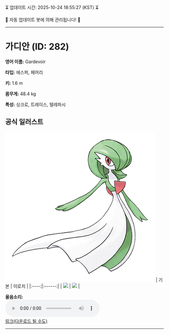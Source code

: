 
⏳ 업데이트 시간: 2025-10-24 18:55:27 (KST) ⏳

🤖 자동 업데이트 봇에 의해 관리됩니다! 🤖

---

# 가디안 (ID: 282)
**영어 이름:** Gardevoir

**타입:** 에스퍼, 페어리

**키:** 1.6 m

**몸무게:** 48.4 kg

**특성:** 싱크로, 트레이스, 텔레파시

## 공식 일러스트
![](https://raw.githubusercontent.com/PokeAPI/sprites/master/sprites/pokemon/other/official-artwork/282.png)
| 기본 | 이로치 |
|:----:|:------:|
| <img src="http://play.pokemonshowdown.com/sprites/ani/gardevoir.gif" width="200"> | <img src="http://play.pokemonshowdown.com/sprites/ani-shiny/gardevoir.gif" width="200"> |

**울음소리:**<br><audio controls src="https://raw.githubusercontent.com/PokeAPI/cries/main/cries/pokemon/latest/282.ogg"></audio><br> [링크(다운로드 될 수도)](https://raw.githubusercontent.com/PokeAPI/cries/main/cries/pokemon/latest/282.ogg)


---
